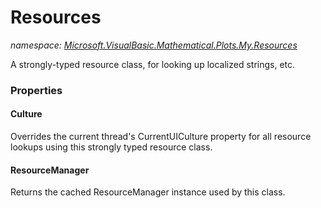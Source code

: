 ﻿# Resources
_namespace: <a href="#" onClick="load('/docs/Microsoft.VisualBasic.Mathematical.Plots.My.Resources/index.md')">Microsoft.VisualBasic.Mathematical.Plots.My.Resources</a>_

A strongly-typed resource class, for looking up localized strings, etc.




### Properties

#### Culture
Overrides the current thread's CurrentUICulture property for all
 resource lookups using this strongly typed resource class.
#### ResourceManager
Returns the cached ResourceManager instance used by this class.
